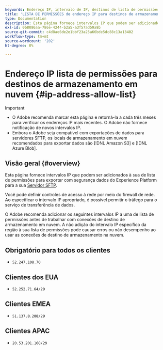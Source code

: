 ```yaml
---
keywords: Endereço IP, intervalo de IP, destinos de lista de permissões, lista de permissões
title: 'LISTA DE PERMISSÕES de endereço IP para destinos de armazenamento em nuvem '
type: Documentation
description: Esta página fornece intervalos IP que podem ser adicionados à lista de permissões para exportar com segurança os dados do Experience Platform para o servidor SFTP, o Amazon S3 ou o armazenamento do Azure Blob.
exl-id: 0b8086aa-786e-4244-b2a5-a3f57ad59a8b
source-git-commit: c4d8ae6de2e1bbf23a25a66bde5dc88c13a13402
workflow-type: tm+mt
source-wordcount: '202'
ht-degree: 0%

---
```


# Endereço IP lista de permissões para destinos de armazenamento em nuvem {#ip-address-allow-list}

>[!IMPORTANT]
>
> * O Adobe recomenda marcar esta página e retorná-la a cada três meses para verificar os endereços IP mais recentes. O Adobe não fornece notificação de novos intervalos IP.
> * Embora o Adobe seja compatível com exportações de dados para servidores SFTP, os locais de armazenamento em nuvem recomendados para exportar dados são [!DNL Amazon S3] e [!DNL Azure Blob].


## Visão geral {#overview}

Esta página fornece intervalos IP que podem ser adicionados à sua  de lista de permissões para exportar com segurança dados do Experience Platform para a sua [Servidor SFTP](./sftp.md).

Você pode definir controles de acesso à rede por meio do firewall de rede. Ao especificar o intervalo IP apropriado, é possível permitir o tráfego para o serviço de transferência de dados.

O Adobe recomenda adicionar os seguintes intervalos IP a uma  de lista de permissões antes de trabalhar com conexões de destino de armazenamento em nuvem. A não adição do intervalo IP específico da região à sua lista de permissões pode causar erros ou não desempenho ao usar as conexões de destino de armazenamento na nuvem.

## Obrigatório para todos os clientes

* `52.247.108.70`

## Clientes dos EUA

* `52.252.71.64/29`

## Clientes EMEA

* `51.137.8.208/29`

## Clientes APAC

* `20.53.201.168/29`

